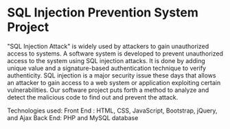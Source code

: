 # SQL Injection Prevention System Project
"SQL Injection Attack" is widely used by attackers to gain unauthorized access to systems. A software system is developed to prevent unauthorized access to the system using SQL injection attacks. It is done by adding unique value and a signature-based authentication technique to verify authenticity. SQL injection is a major security issue these days that allows an attacker to gain access to a web system or application exploiting certain vulnerabilities. Our software project puts forth a method to analyze and detect the malicious code to find out and prevent the attack.

Technologies used:
Front End : HTML, CSS, JavaScript, Bootstrap, jQuery, and Ajax
Back End: PHP and MySQL database
